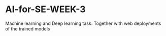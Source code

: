 # AI-for-SE-WEEK-3
Machine learning and Deep learning task. Together with web deployments of the trained models
